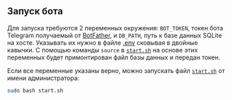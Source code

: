 ## Запуск бота

Для запуска требуются 2 переменных окружения: `BOT_TOKEN`, токен бота Telegram получаемый от [BotFather](https://t.me/BotFather), и `DB_PATH`, путь к базе данных SQLite на хосте. Указывать их нужно в файле [.env](../.env) сковывая в двойные кавычки. С помощью команды `source` в [`start.sh`](../start.sh) на основе этих переменных будет примонтирован файл базы данных и передан токен.

Если все переменные указаны верно, можно запускать файл [`start.sh`](../start.sh) от имени администратора:
```bash
sudo bash start.sh
```